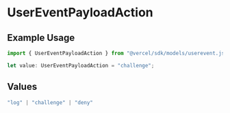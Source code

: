# UserEventPayloadAction

## Example Usage

```typescript
import { UserEventPayloadAction } from "@vercel/sdk/models/userevent.js";

let value: UserEventPayloadAction = "challenge";
```

## Values

```typescript
"log" | "challenge" | "deny"
```